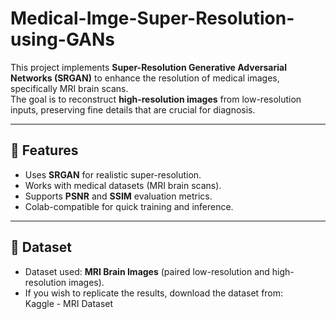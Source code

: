 # Medical-Imge-Super-Resolution-using-GANs

This project implements **Super-Resolution Generative Adversarial Networks (SRGAN)** to enhance the resolution of medical images, specifically MRI brain scans.  
The goal is to reconstruct **high-resolution images** from low-resolution inputs, preserving fine details that are crucial for diagnosis.

---

## 📌 Features
- Uses **SRGAN** for realistic super-resolution.
- Works with medical datasets (MRI brain scans).
- Supports **PSNR** and **SSIM** evaluation metrics.
- Colab-compatible for quick training and inference.

---

## 📂 Dataset
- Dataset used: **MRI Brain Images** (paired low-resolution and high-resolution images).
- If you wish to replicate the results, download the dataset from:  
  Kaggle - MRI Dataset  

